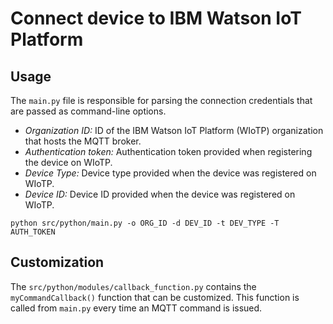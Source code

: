# Connect device to IBM Watson IoT Platform

## Usage

The `main.py` file is responsible for parsing the connection credentials that are passed as command-line options.

* *Organization ID:* ID of the IBM Watson IoT Platform (WIoTP) organization that hosts the MQTT broker.
* *Authentication token:* Authentication token provided when registering the device on WIoTP.
* *Device Type:* Device type provided when the device was registered on WIoTP.
* *Device ID:* Device ID provided when the device was registered on WIoTP.

```Shell
python src/python/main.py -o ORG_ID -d DEV_ID -t DEV_TYPE -T AUTH_TOKEN
```

## Customization

The `src/python/modules/callback_function.py` contains the `myCommandCallback()` function that can be customized. This function is called from `main.py` every time an MQTT command is issued.
